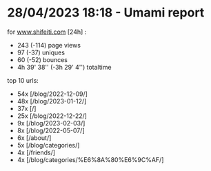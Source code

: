 # 28/04/2023 18:18 - Umami report
for www.shifeiti.com [24h] :

 - 243 (-114) page views
 - 97 (-37) uniques
 - 60 (-52) bounces
 - 4h 39' 38'' (-3h 29' 4'') totaltime


top 10 urls:
 - 54x [/blog/2022-12-09/]
 - 48x [/blog/2023-01-12/]
 - 37x [/]
 - 25x [/blog/2022-12-22/]
 - 9x [/blog/2023-02-03/]
 - 8x [/blog/2022-05-07/]
 - 6x [/about/]
 - 5x [/blog/categories/]
 - 4x [/friends/]
 - 4x [/blog/categories/%E6%8A%80%E6%9C%AF/]



